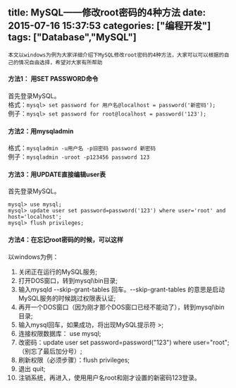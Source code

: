 title: MySQL——修改root密码的4种方法
date: 2015-07-16 15:37:53
categories: ["编程开发"]
tags: ["Database","MySQL"]
---
    本文以windows为例为大家详细介绍下MySQL修改root密码的4种方法，大家可以可以根据的自己的情况自由选择，希望对大家有所帮助

#### 方法1： 用SET PASSWORD命令 
首先登录MySQL。  
格式：``mysql> set password for 用户名@localhost = password('新密码');``  
例子：``mysql> set password for root@localhost = password('123');``

#### 方法2：用mysqladmin
格式：``mysqladmin -u用户名 -p旧密码 password 新密码``  
例子：``mysqladmin -uroot -p123456 password 123``

#### 方法3：用UPDATE直接编辑user表
首先登录MySQL。  
```
mysql> use mysql;
mysql> update user set password=password('123') where user='root' and   host='localhost';
mysql> flush privileges;
```

#### 方法4：在忘记root密码的时候，可以这样
以windows为例：  
1. 关闭正在运行的MySQL服务;  
2. 打开DOS窗口，转到mysql\bin目录;  
3. 输入mysqld --skip-grant-tables 回车。--skip-grant-tables 的意思是启动MySQL服务的时候跳过权限表认证;  
4. 再开一个DOS窗口（因为刚才那个DOS窗口已经不能动了），转到mysql\bin目录;  
5. 输入mysql回车，如果成功，将出现MySQL提示符 >;  
6. 连接权限数据库： use mysql;  
6. 改密码：update user set password=password("123") where user="root";（别忘了最后加分号）;  
7. 刷新权限（必须步骤）：flush privileges;  
8. 退出 quit;  
9. 注销系统，再进入，使用用户名root和刚才设置的新密码123登录。
